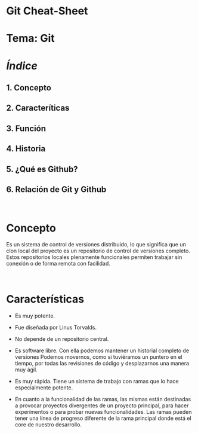 # **Git Cheat-Sheet**

# **Tema: Git**

# *Índice* 
## 1. Concepto
## 2. Caracteríticas
## 3. Función
## 4. Historia
## 5. ¿Qué es Github?
## 6. Relación de Git y Github

<br>

# Concepto 
Es un sistema de control de versiones distribuido, lo que significa que un clon local del proyecto es un repositorio de control de versiones completo. Estos repositorios locales plenamente funcionales permiten trabajar sin conexión o de forma remota con facilidad. 

<br>

# Características
+ Es muy potente.

+ Fue diseñada por Linus Torvalds.

+ No depende de un repositorio central.

+ Es software libre. Con ella podemos mantener un historial completo de versiones Podemos movernos, como si tuviéramos un puntero en el tiempo, por todas las revisiones de código y desplazarnos una manera muy ágil. 

+ Es muy rápida. Tiene un sistema de trabajo con ramas que lo hace especialmente potente.

+ En cuanto a la funcionalidad de las ramas, las mismas están destinadas a provocar proyectos divergentes de un proyecto principal, para hacer experimentos o para probar nuevas funcionalidades.
Las ramas pueden tener una línea de progreso diferente de la rama principal donde está el core de nuestro desarrollo. 




